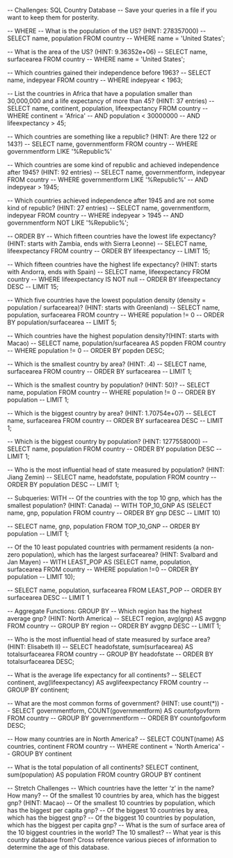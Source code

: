 -- Challenges: SQL Country Database
-- Save your queries in a file if you want to keep them for posterity.

-- WHERE
-- What is the population of the US? (HINT: 278357000)
-- SELECT name, population FROM country
-- WHERE name = 'United States';

-- What is the area of the US? (HINT: 9.36352e+06)
-- SELECT name, surfacearea FROM country
-- WHERE name = 'United States';

-- Which countries gained their independence before 1963?
-- SELECT name, indepyear FROM country
-- WHERE indepyear < 1963;

-- List the countries in Africa that have a population smaller than 30,000,000 and a life expectancy of more than 45? (HINT: 37 entries)
-- SELECT name, continent, population, lifeexpectancy FROM country
-- WHERE continent = 'Africa'
-- AND population < 30000000
-- AND lifeexpectancy > 45;

-- Which countries are something like a republic? (HINT: Are there 122 or 143?)
-- SELECT name, governmentform FROM country
-- WHERE governmentform LIKE '%Republic%'

-- Which countries are some kind of republic and achieved independence after 1945? (HINT: 92 entries)
-- SELECT name, governmentform, indepyear FROM country
-- WHERE governmentform LIKE '%Republic%'
-- AND indepyear > 1945;

-- Which countries achieved independence after 1945 and are not some kind of republic? (HINT: 27 entries)
-- SELECT name, governmentform, indepyear FROM country
-- WHERE indepyear > 1945
-- AND governmentform NOT LIKE '%Republic%';

-- ORDER BY
-- Which fifteen countries have the lowest life expectancy? (HINT: starts with Zambia, ends with Sierra Leonne)
-- SELECT name, lifeexpectancy FROM country
-- ORDER BY lifeexpectancy
-- LIMIT 15;

-- Which fifteen countries have the highest life expectancy? (HINT: starts with Andorra, ends with Spain)
-- SELECT name, lifeexpectancy FROM country
-- WHERE lifeexpectancy IS NOT null
-- ORDER BY lifeexpectancy DESC
-- LIMIT 15;

-- Which five countries have the lowest population density (density = population / surfacearea)? (HINT: starts with Greenland)
-- SELECT name, population, surfacearea FROM country
-- WHERE population != 0
-- ORDER BY population/surfacearea
-- LIMIT 5;

-- Which countries have the highest population density?(HINT: starts with Macao)
-- SELECT name, population/surfacearea AS popden FROM country
-- WHERE population != 0
-- ORDER BY popden DESC;

-- Which is the smallest country by area? (HINT: .4)
-- SELECT name, surfacearea FROM country
-- ORDER BY surfacearea
-- LIMIT 1;

-- Which is the smallest country by population? (HINT: 50)?
-- SELECT name, population FROM country
-- WHERE population != 0
-- ORDER BY population
-- LIMIT 1;

-- Which is the biggest country by area? (HINT: 1.70754e+07)
-- SELECT name, surfacearea FROM country
-- ORDER BY surfacearea DESC
-- LIMIT 1;

-- Which is the biggest country by population? (HINT: 1277558000)
-- SELECT name, population FROM country
-- ORDER BY population DESC
-- LIMIT 1;

-- Who is the most influential head of state measured by population? (HINT: Jiang Zemin)
-- SELECT name, headofstate, population FROM country
-- ORDER BY population DESC
-- LIMIT 1;

-- Subqueries: WITH
-- Of the countries with the top 10 gnp, which has the smallest population? (HINT: Canada)
-- WITH TOP_10_GNP AS (SELECT name, gnp, population FROM country
-- ORDER BY gnp DESC
-- LIMIT 10)

-- SELECT name, gnp, population FROM TOP_10_GNP
-- ORDER BY population
-- LIMIT 1;

-- Of the 10 least populated countries with permament residents (a non-zero population), which has the largest surfacearea? (HINT: Svalbard and Jan Mayen)
-- WITH LEAST_POP AS (SELECT name, population, surfacearea FROM country
-- WHERE population !=0
-- ORDER BY population
-- LIMIT 10);

-- SELECT name, population, surfacearea FROM LEAST_POP
-- ORDER BY surfacearea DESC
-- LIMIT 1

-- Aggregate Functions: GROUP BY
-- Which region has the highest average gnp? (HINT: North America)
-- SELECT region, avg(gnp) AS avggnp FROM country
-- GROUP BY region
-- ORDER BY avggnp DESC
-- LIMIT 1;

-- Who is the most influential head of state measured by surface area? (HINT: Elisabeth II)
-- SELECT headofstate, sum(surfacearea) AS totalsurfacearea FROM country
-- GROUP BY headofstate
-- ORDER BY totalsurfacearea DESC;

-- What is the average life expectancy for all continents?
-- SELECT continent, avg(lifeexpectancy) AS avglifeexpectancy FROM country
-- GROUP BY continent;

-- What are the most common forms of government? (HINT: use count(\*))
-- SELECT governmentform, COUNT(governmentform) AS countofgovform FROM country
-- GROUP BY governmentform
-- ORDER BY countofgovform DESC;

-- How many countries are in North America?
-- SELECT COUNT(name) AS countries, continent FROM country
-- WHERE continent = 'North America'
-- GROUP BY continent

-- What is the total population of all continents?
SELECT continent, sum(population) AS population FROM country
GROUP BY continent

-- Stretch Challenges
-- Which countries have the letter ‘z’ in the name? How many?
-- Of the smallest 10 countries by area, which has the biggest gnp? (HINT: Macao)
-- Of the smallest 10 countries by population, which has the biggest per capita gnp?
-- Of the biggest 10 countries by area, which has the biggest gnp?
-- Of the biggest 10 countries by population, which has the biggest per capita gnp?
-- What is the sum of surface area of the 10 biggest countries in the world? The 10 smallest?
-- What year is this country database from? Cross reference various pieces of information to determine the age of this database.
